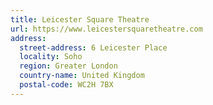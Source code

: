```yaml
---
title: Leicester Square Theatre
url: https://www.leicestersquaretheatre.com
address:
  street-address: 6 Leicester Place
  locality: Soho
  region: Greater London
  country-name: United Kingdom
  postal-code: WC2H 7BX
---
```


